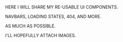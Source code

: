 HERE I WILL SHARE MY RE-USABLE UI COMPONENTS.

NAVBARS, LOADING STATES, 404, AND MORE.

AS MUCH AS POSSIBLE.

I'LL HOPEFULLY ATTACH IMAGES.